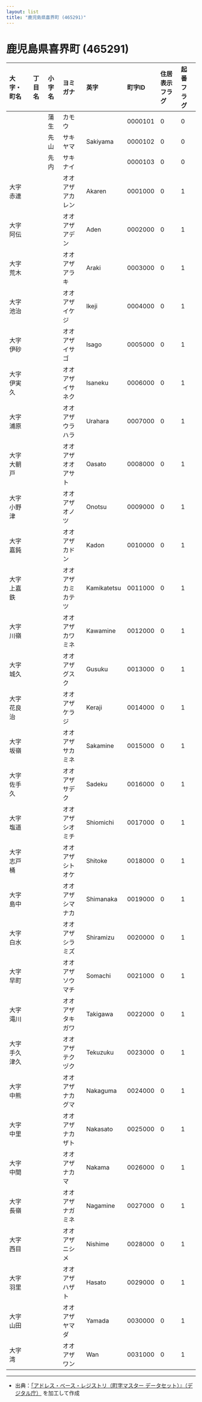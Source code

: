 ```yaml
---
layout: list
title: "鹿児島県喜界町 (465291)"
---
```


# 鹿児島県喜界町 (465291)

| 大字・町名 | 丁目名 | 小字名 | ヨミガナ | 英字 | 町字ID | 住居表示フラグ | 起番フラグ |
|:---|:---|:---|:---|:---|:---|:---|:---|
|  |  | 蒲生 |   カモウ |  | 0000101 | 0 | 0 |
|  |  | 先山 |   サキヤマ | Sakiyama | 0000102 | 0 | 0 |
|  |  | 先内 |   サキナイ |  | 0000103 | 0 | 0 |
| 大字赤連 |  |  | オオアザアカレン   | Akaren | 0001000 | 0 | 1 |
| 大字阿伝 |  |  | オオアザアデン   | Aden | 0002000 | 0 | 1 |
| 大字荒木 |  |  | オオアザアラキ   | Araki | 0003000 | 0 | 1 |
| 大字池治 |  |  | オオアザイケジ   | Ikeji | 0004000 | 0 | 1 |
| 大字伊砂 |  |  | オオアザイサゴ   | Isago | 0005000 | 0 | 1 |
| 大字伊実久 |  |  | オオアザイサネク   | Isaneku | 0006000 | 0 | 1 |
| 大字浦原 |  |  | オオアザウラハラ   | Urahara | 0007000 | 0 | 1 |
| 大字大朝戸 |  |  | オオアザオオアサト   | Oasato | 0008000 | 0 | 1 |
| 大字小野津 |  |  | オオアザオノツ   | Onotsu | 0009000 | 0 | 1 |
| 大字嘉鈍 |  |  | オオアザカドン   | Kadon | 0010000 | 0 | 1 |
| 大字上嘉鉄 |  |  | オオアザカミカテツ   | Kamikatetsu | 0011000 | 0 | 1 |
| 大字川嶺 |  |  | オオアザカワミネ   | Kawamine | 0012000 | 0 | 1 |
| 大字城久 |  |  | オオアザグスク   | Gusuku | 0013000 | 0 | 1 |
| 大字花良治 |  |  | オオアザケラジ   | Keraji | 0014000 | 0 | 1 |
| 大字坂嶺 |  |  | オオアザサカミネ   | Sakamine | 0015000 | 0 | 1 |
| 大字佐手久 |  |  | オオアザサデク   | Sadeku | 0016000 | 0 | 1 |
| 大字塩道 |  |  | オオアザシオミチ   | Shiomichi | 0017000 | 0 | 1 |
| 大字志戸桶 |  |  | オオアザシトオケ   | Shitoke | 0018000 | 0 | 1 |
| 大字島中 |  |  | オオアザシマナカ   | Shimanaka | 0019000 | 0 | 1 |
| 大字白水 |  |  | オオアザシラミズ   | Shiramizu | 0020000 | 0 | 1 |
| 大字早町 |  |  | オオアザソウマチ   | Somachi | 0021000 | 0 | 1 |
| 大字滝川 |  |  | オオアザタキガワ   | Takigawa | 0022000 | 0 | 1 |
| 大字手久津久 |  |  | オオアザテクヅク   | Tekuzuku | 0023000 | 0 | 1 |
| 大字中熊 |  |  | オオアザナカグマ   | Nakaguma | 0024000 | 0 | 1 |
| 大字中里 |  |  | オオアザナカザト   | Nakasato | 0025000 | 0 | 1 |
| 大字中間 |  |  | オオアザナカマ   | Nakama | 0026000 | 0 | 1 |
| 大字長嶺 |  |  | オオアザナガミネ   | Nagamine | 0027000 | 0 | 1 |
| 大字西目 |  |  | オオアザニシメ   | Nishime | 0028000 | 0 | 1 |
| 大字羽里 |  |  | オオアザハザト   | Hasato | 0029000 | 0 | 1 |
| 大字山田 |  |  | オオアザヤマダ   | Yamada | 0030000 | 0 | 1 |
| 大字湾 |  |  | オオアザワン   | Wan | 0031000 | 0 | 1 |

---

- 出典：[「アドレス・ベース・レジストリ（町字マスター データセット）』（デジタル庁）](https://www.digital.go.jp/policies/base_registry_address/) を加工して作成